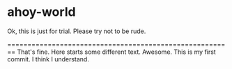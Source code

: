 # ahoy-world
Ok, this is just for trial. Please try not to be rude.

========================================================
That's fine. Here starts some different text. Awesome.
This is my first commit. I think I understand.
